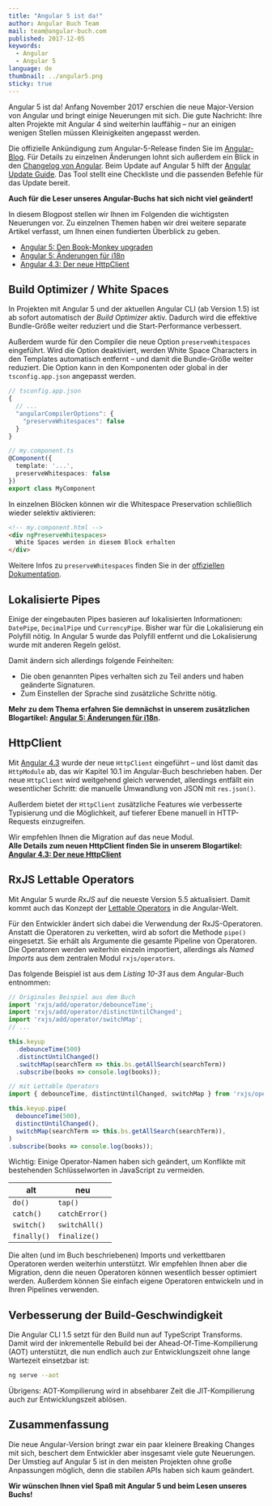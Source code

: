 ```yaml
---
title: "Angular 5 ist da!"
author: Angular Buch Team
mail: team@angular-buch.com
published: 2017-12-05
keywords:
  - Angular
  - Angular 5
language: de
thumbnail: ../angular5.png
sticky: true
---
```


Angular 5 ist da! Anfang November 2017 erschien die neue Major-Version von Angular und bringt einige Neuerungen mit sich. Die gute Nachricht: Ihre alten Projekte mit Angular 4 sind weiterhin lauffähig – nur an einigen wenigen Stellen müssen Kleinigkeiten angepasst werden.

Die offizielle Ankündigung zum Angular-5-Release finden Sie im [Angular-Blog](https://blog.angular.io/version-5-0-0-of-angular-now-available-37e414935ced).
Für Details zu einzelnen Änderungen lohnt sich außerdem ein Blick in den [Changelog von Angular](https://github.com/angular/angular/blob/master/CHANGELOG.md).
Beim Update auf Angular 5 hilft der [Angular Update Guide](https://angular-update-guide.firebaseapp.com/). Das Tool stellt eine Checkliste und die passenden Befehle für das Update bereit.

**Auch für die Leser unseres Angular-Buchs hat sich nicht viel geändert!**

In diesem Blogpost stellen wir Ihnen im Folgenden die wichtigsten Neuerungen vor.
Zu einzelnen Themen haben wir drei weitere separate Artikel verfasst, um Ihnen einen fundierten Überblick zu geben.

* [Angular 5: Den Book-Monkey upgraden](/blog/2017-12-book-monkey-upgrade)
* [Angular 5: Änderungen für i18n](/blog/2017-12-ng5-i18n)
* [Angular 4.3: Der neue HttpClient](/blog/2017-11-httpclient)

## Build Optimizer / White Spaces

In Projekten mit Angular 5 und der aktuellen Angular CLI (ab Version 1.5) ist ab sofort automatisch der *Build Optimizer* aktiv.
Dadurch wird die effektive Bundle-Größe weiter reduziert und die Start-Performance verbessert.

Außerdem wurde für den Compiler die neue Option `preserveWhitespaces` eingeführt.
Wird die Option deaktiviert, werden White Space Characters in den Templates automatisch entfernt – und damit die Bundle-Größe weiter reduziert.
Die Option kann in den Komponenten oder global in der `tsconfig.app.json` angepasst werden.

```js
// tsconfig.app.json
{
  // ...
  "angularCompilerOptions": {
    "preserveWhitespaces": false
  }
}
```

```typescript
// my.component.ts
@Component({
  template: '...',
  preserveWhitespaces: false
})
export class MyComponent
```

In einzelnen Blöcken können wir die Whitespace Preservation schließlich wieder selektiv aktivieren:

```html
<!-- my.component.html -->
<div ngPreserveWhitespaces>
  White Spaces werden in diesem Block erhalten
</div>
```

Weitere Infos zu `preserveWhitespaces` finden Sie in der [offiziellen Dokumentation](https://angular.io/api/core/Component#preserveWhitespaces).


## Lokalisierte Pipes

Einige der eingebauten Pipes basieren auf lokalisierten Informationen: `DatePipe`, `DecimalPipe` und `CurrencyPipe`.
Bisher war für die Lokalisierung ein Polyfill nötig. In Angular 5 wurde das Polyfill entfernt und die Lokalisierung wurde mit anderen Regeln gelöst.

Damit ändern sich allerdings folgende Feinheiten:
- Die oben genannten Pipes verhalten sich zu Teil anders und haben geänderte Signaturen.
- Zum Einstellen der Sprache sind zusätzliche Schritte nötig.

**Mehr zu dem Thema erfahren Sie demnächst in unserem zusätzlichen Blogartikel: [Angular 5: Änderungen für i18n](/blog/2017-12-ng5-i18n).**


## HttpClient

Mit [Angular 4.3](https://github.com/angular/angular/blob/master/CHANGELOG.md#430-2017-07-14) wurde der neue `HttpClient` eingeführt – und löst damit das `HttpModule` ab, das wir Kapitel 10.1 im Angular-Buch beschrieben haben.
Der neue `HttpClient` wird weitgehend gleich verwendet, allerdings entfällt ein wesentlicher Schritt: die manuelle Umwandlung von JSON mit `res.json()`.

Außerdem bietet der `HttpClient` zusätzliche Features wie verbesserte Typisierung und die Möglichkeit, auf tieferer Ebene manuell in HTTP-Requests einzugreifen.

Wir empfehlen Ihnen die Migration auf das neue Modul.  
**Alle Details zum neuen HttpClient finden Sie in unserem Blogartikel: [Angular 4.3: Der neue HttpClient](/blog/2017-11-httpclient)**



## RxJS Lettable Operators

Mit Angular 5 wurde *RxJS* auf die neueste Version 5.5 aktualisiert.
Damit kommt auch das Konzept der [Lettable Operators](https://github.com/ReactiveX/rxjs/blob/master/doc/lettable-operators.md) in die Angular-Welt.

Für den Entwickler ändert sich dabei die Verwendung der RxJS-Operatoren.
Anstatt die Operatoren zu verketten, wird ab sofort die Methode `pipe()` eingesetzt.
Sie erhält als Argumente die gesamte Pipeline von Operatoren.
Die Operatoren werden weiterhin einzeln importiert, allerdings als *Named Imports* aus dem zentralen Modul `rxjs/operators`.

Das folgende Beispiel ist aus dem *Listing 10-31* aus dem Angular-Buch entnommen:

```typescript
// Originales Beispiel aus dem Buch
import 'rxjs/add/operator/debounceTime';
import 'rxjs/add/operator/distinctUntilChanged';
import 'rxjs/add/operator/switchMap';
// ...

this.keyup
  .debounceTime(500)
  .distinctUntilChanged()
  .switchMap(searchTerm => this.bs.getAllSearch(searchTerm))
  .subscribe(books => console.log(books));
```

```typescript
// mit Lettable Operators
import { debounceTime, distinctUntilChanged, switchMap } from 'rxjs/operators';

this.keyup.pipe(
  debounceTime(500),
  distinctUntilChanged(),
  switchMap(searchTerm => this.bs.getAllSearch(searchTerm)),
)
.subscribe(books => console.log(books));
```

Wichtig: Einige Operator-Namen haben sich geändert, um Konflikte mit bestehenden Schlüsselworten in JavaScript zu vermeiden.

| **alt** | **neu** |
|-----|-----|
| `do()`  | `tap()` |
| `catch()`  | `catchError()` |
| `switch()`  | `switchAll()` |
| `finally()`  | `finalize()` |

Die alten (und im Buch beschriebenen) Imports und verkettbaren Operatoren werden weiterhin unterstützt.
Wir empfehlen Ihnen aber die Migration, denn die neuen Operatoren können wesentlich besser optimiert werden.
Außerdem können Sie einfach eigene Operatoren entwickeln und in Ihren Pipelines verwenden.


## Verbesserung der Build-Geschwindigkeit

Die Angular CLI 1.5 setzt für den Build nun auf TypeScript Transforms.
Damit wird der inkrementelle Rebuild bei der Ahead-Of-Time-Kompilierung (AOT) unterstützt, die nun endlich auch zur Entwicklungszeit ohne lange Wartezeit einsetzbar ist:

```bash
ng serve --aot
```

Übrigens: AOT-Kompilierung wird in absehbarer Zeit die JIT-Kompilierung auch zur Entwicklungszeit ablösen.



## Zusammenfassung

Die neue Angular-Version bringt zwar ein paar kleinere Breaking Changes mit sich, beschert dem Entwickler aber insgesamt viele gute Neuerungen.
Der Umstieg auf Angular 5 ist in den meisten Projekten ohne große Anpassungen möglich, denn die stabilen APIs haben sich kaum geändert.

<!--
Alle wichtigen Neuerungen sind im [Angular-Blog](https://blog.angular.io/version-5-0-0-of-angular-now-available-37e414935ced) zusammengefasst.
-->

**Wir wünschen Ihnen viel Spaß mit Angular 5 und beim Lesen unseres Buchs!**


